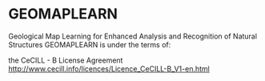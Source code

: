 # GEOMAPLEARN
Geological Map Learning for Enhanced Analysis and Recognition of Natural Structures
GEOMAPLEARN is under the terms of:

the CeCILL - B License Agreement http://www.cecill.info/licences/Licence_CeCILL-B_V1-en.html  
